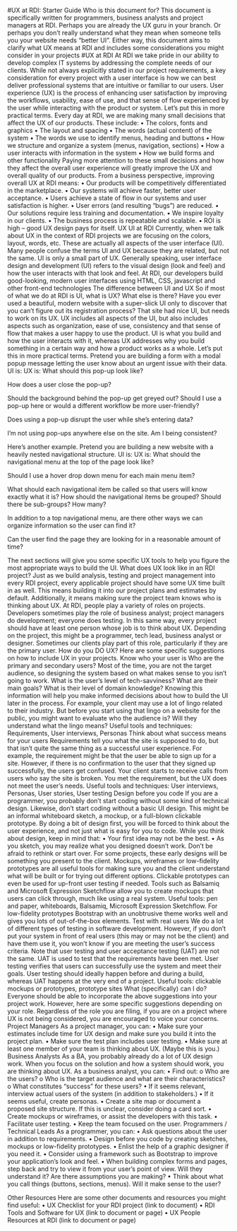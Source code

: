 #UX at RDI: Starter Guide
Who is this document for?
This document is specifically written for programmers, business analysts and project managers at RDI. Perhaps you are already the UX guru in your branch. Or perhaps you don’t really understand what they mean when someone tells you your website needs “better UI”. Either way, this document aims to clarify what UX means at RDI and includes some considerations you might consider in your projects
#UX at RDI
At RDI we take pride in our ability to develop complex IT systems by addressing the complete needs of our clients.  While not always explicitly stated in our project requirements, a key consideration for every project with a user interface is how we can best deliver professional systems that are intuitive or familiar to our users. 
User experience (UX) is the process of enhancing user satisfaction by improving the workflows, usability, ease of use, and that sense of flow experienced by the user while interacting with the product or system. 
Let’s put this in more practical terms. Every day at RDI, we are making many small decisions that affect the UX of our products. These include:
•	The colors, fonts and graphics
•	The layout and spacing
•	The words (actual content) of the system
•	The words we use to identify menus, heading and buttons
•	How we structure and organize a system (menus, navigation, sections)
•	How a user interacts with information in the system
•	How we build forms and other functionality
Paying more attention to these small decisions and how they affect the overall user experience will greatly improve the UX and overall quality of our products. 
From a business perspective, improving overall UX at RDI means:
•	Our products will be competitively differentiated in the marketplace.
•	Our systems will achieve faster, better user acceptance.
•	Users achieve a state of flow in our systems and user satisfaction is higher.
•	User errors (and resulting “bugs”) are reduced.
•	Our solutions require less training and documentation.
•	We inspire loyalty in our clients.
•	The business process is repeatable and scalable.
•	ROI is high – good UX design pays for itself.
UX UI at RDI
Currently, when we talk about UX in the context of RDI projects we are focusing on the colors, layout, words, etc. These are actually all aspects of the user interface (UI).
Many people confuse the terms UI and UX because they are related, but not the same. UI is only a small part of UX. Generally speaking, user interface design and development (UI) refers to the visual design (look and feel) and how the user interacts with that look and feel. At RDI, our developers build good-looking, modern user interfaces using HTML, CSS, javascript and other front-end technologies
The difference between UI and UX
So if most of what we do at RDI is UI, what is UX? What else is there?
Have you ever used a beautiful, modern website with a super-slick UI only to discover that you can’t figure out its registration process? That site had nice UI, but needs to work on its UX.
UX includes all aspects of the UI, but also includes aspects such as organization, ease of use, consistency and that sense of flow that makes a user happy to use the product. UI is what you build and how the user interacts with it, whereas UX addresses why you build something in a certain way and how a product works as a whole.
Let’s put this in more practical terms. Pretend you are building a form with a modal popup message letting the user know about an urgent issue with their data.
UI is:	UX is:
What should this pop-up look like?

How does a user close the pop-up?

Should the background behind the pop-up get greyed out?
	Should I use a pop-up here or would a different workflow be more user-friendly?

Does using a pop-up disrupt the user while she’s entering data?

I’m not using pop-ups anywhere else on the site. Am I being consistent?


Here’s another example. Pretend you are building a new website with a heavily nested navigational structure.
UI is:	UX is:
What should the navigational menu at the top of the page look like?

Should I use a hover drop down menu for each main menu item?

What should each navigational item be called so that users will know exactly what it is?	How should the navigational items be grouped? Should there be sub-groups? How many?

In addition to a top navigational menu, are there other ways we can organize information so the user can find it?

Can the user find the page they are looking for in a reasonable amount of time?


The next sections will give you some specific UX tools to help you figure the most appropriate ways to build the UI.
What does UX look like in an RDI project?
Just as we build analysis, testing and project management into every RDI project, every applicable project should have some UX time built in as well. This means building it into our project plans and estimates by default.
Additionally, it means making sure the project team knows who is thinking about UX. At RDI, people play a variety of roles on projects. Developers sometimes play the role of business analyst; project managers do development; everyone does testing. In this same way, every project should have at least one person whose job is to think about UX. Depending on the project, this might be a programmer, tech lead, business analyst or designer. Sometimes our clients play part of this role, particularly if they are the primary user.
How do you DO UX?
Here are some specific suggestions on how to include UX in your projects.
Know who your user is
Who are the primary and secondary users? Most of the time, you are not the target audience, so designing the system based on what makes sense to you isn’t going to work. What is the user’s level of tech-savviness? What are their main goals? What is their level of domain knowledge? Knowing this information will help you make informed decisions about how to build the UI later in the process.
For example, your client may use a lot of lingo related to their industry. But before you start using that lingo on a website for the public, you might want to evaluate who the audience is? Will they understand what the lingo means?
Useful tools and techniques: Requirements, User interviews, Personas
Think about what success means for your users
Requirements tell you what the site is supposed to do, but that isn’t quite the same thing as a successful user experience. For example, the requirement might be that the user be able to sign up for a site. However, if there is no confirmation to the user that they signed up successfully, the users get confused. Your client starts to receive calls from users who say the site is broken. You met the requirement, but the UX does not meet the user’s needs.
Useful tools and techniques: User interviews, Personas, User stories, User testing
Design before you code
If you are a programmer, you probably don’t start coding without some kind of technical design. Likewise, don’t start coding without a basic UI design. This might be an informal whiteboard sketch, a mockup, or a full-blown clickable prototype. By doing a bit of design first, you will be forced to think about the user experience, and not just what is easy for you to code.
While you think about design, keep in mind that:
•	Your first idea may not be the best.
•	As you sketch, you may realize what you designed doesn’t work. Don’t be afraid to rethink or start over.
For some projects, these early designs will be something you present to the client. Mockups, wireframes or low-fidelity prototypes are all useful tools for making sure you and the client understand what will be built or for trying out different options. Clickable prototypes can even be used for up-front user testing if needed. Tools such as Balsamiq and Microsoft Expression Sketchflow allow you to create mockups that users can click through, much like using a real system.
Useful tools: pen and paper, whiteboards, Balsamiq, Microsoft Expression Sketchflow. For low-fidelity prototypes Bootstrap with an unobtrusive theme works well and gives you lots of out-of-the-box elements.
Test with real users
We do a lot of different types of testing in software development. However, if you don’t put your system in front of real users (this may or may not be the client) and have them use it, you won’t know if you are meeting the user’s success criteria.
Note that user testing and user acceptance testing (UAT) are not the same. UAT is used to test that the requirements have been met. User testing verifies that users can successfully use the system and meet their goals. User testing should ideally happen before and during a build, whereas UAT happens at the very end of a project. 
Useful tools: clickable mockups or prototypes, prototype sites
What (specifically) can I do?
Everyone should be able to incorporate the above suggestions into your project work. However, here are some specific suggestions depending on your role. Regardless of the role you are filing, if you are on a project where UX is not being considered, you are encouraged to voice your concerns.
Project Managers
As a project manager, you can:
•	Make sure your estimates include time for UX design and make sure you build it into the project plan.
•	Make sure the test plan includes user testing.
•	Make sure at least one member of your team is thinking about UX. (Maybe this is you.)
Business Analysts
As a BA, you probably already do a lot of UX design work. When you focus on the solution and how a system should work, you are thinking about UX.
As a business analyst, you can:
•	Find out:
o	Who are the users?
o	Who is the target audience and what are their characteristics?
o	What constitutes “success” for these users?
•	If it seems relevant, interview actual users of the system (in addition to stakeholders.)
•	If it seems useful, create personas.
•	Create a site map or document a proposed site structure. If this is unclear, consider doing a card sort.
•	Create mockups or wireframes, or assist the developers with this task.
•	Facilitate user testing.
•	Keep the team focused on the user.
Programmers / Technical Leads
As a programmer, you can:
•	Ask questions about the user in addition to requirements.
•	Design before you code by creating sketches, mockups or low-fidelity prototypes.
•	Enlist the help of a graphic designer if you need it.
•	Consider using a framework such as Bootstrap to improve your application’s look and feel.
•	When building complex forms and pages, step back and try to view it from your user’s point of view. Will they understand it? Are there assumptions you are making?
•	Think about what you call things (buttons, sections, menus). Will it make sense to the user?

Other Resources
Here are some other documents and resources you might find useful:
•	UX Checklist for your RDI project (link to document)
•	RDI Tools and Software for UX (link to document or page)
•	UX People Resources at RDI (link to document or page)
